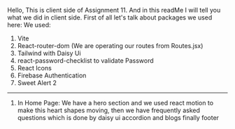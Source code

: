 Hello, This is client side of Assignment 11. And in this readMe I will tell you what we did in client side. First of all let's talk about packages we used here:
We used: 
1. Vite
2. React-router-dom (We are operating our routes from Routes.jsx)
3. Tailwind with Daisy Ui
4. react-password-checklist to validate Password
5. React Icons
6. Firebase Authentication
7. Sweet Alert 2
-------------------------------------------------------------------------------------------------------------------------------
1. In Home Page: We have a hero section and we used react motion to make this heart shapes moving, then we have frequently asked questions which is done by daisy ui accordion and blogs finally  footer

